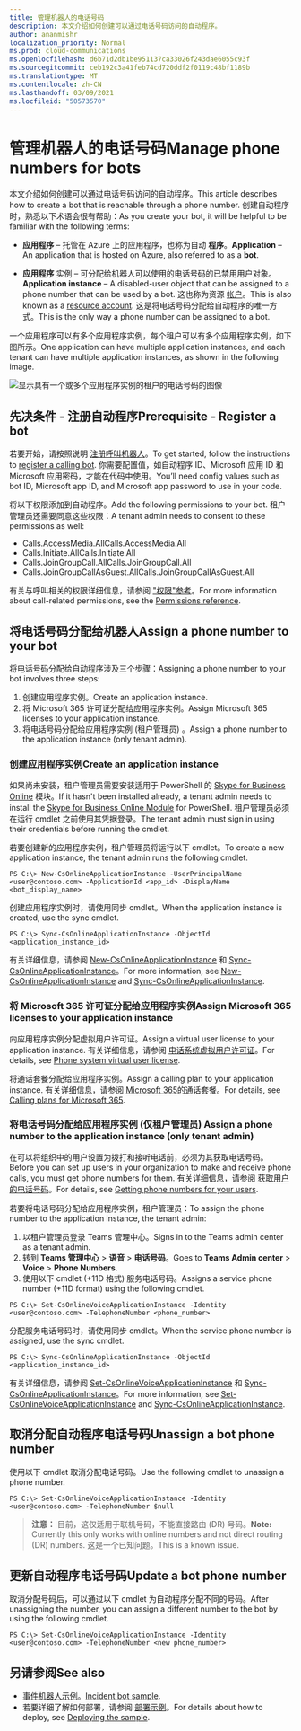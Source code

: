 ```yaml
---
title: 管理机器人的电话号码
description: 本文介绍如何创建可以通过电话号码访问的自动程序。
author: ananmishr
localization_priority: Normal
ms.prod: cloud-communications
ms.openlocfilehash: d6b71d2db1be951137ca33026f243dae6055c93f
ms.sourcegitcommit: ceb192c3a41feb74cd720ddf2f0119c48bf1189b
ms.translationtype: MT
ms.contentlocale: zh-CN
ms.lasthandoff: 03/09/2021
ms.locfileid: "50573570"
---
```

# <a name="manage-phone-numbers-for-bots"></a><span data-ttu-id="5d9b0-103">管理机器人的电话号码</span><span class="sxs-lookup"><span data-stu-id="5d9b0-103">Manage phone numbers for bots</span></span> 

<span data-ttu-id="5d9b0-104">本文介绍如何创建可以通过电话号码访问的自动程序。</span><span class="sxs-lookup"><span data-stu-id="5d9b0-104">This article describes how to create a bot that is reachable through a phone number.</span></span> <span data-ttu-id="5d9b0-105">创建自动程序时，熟悉以下术语会很有帮助：</span><span class="sxs-lookup"><span data-stu-id="5d9b0-105">As you create your bot, it will be helpful to be familiar with the following terms:</span></span>

- <span data-ttu-id="5d9b0-106">**应用程序** – 托管在 Azure 上的应用程序，也称为自动 **程序**。</span><span class="sxs-lookup"><span data-stu-id="5d9b0-106">**Application** – An application that is hosted on Azure, also referred to as a **bot**.</span></span>

- <span data-ttu-id="5d9b0-107">**应用程序** 实例 – 可分配给机器人可以使用的电话号码的已禁用用户对象。</span><span class="sxs-lookup"><span data-stu-id="5d9b0-107">**Application instance** – A disabled-user object that can be assigned to a phone number that can be used by a bot.</span></span> <span data-ttu-id="5d9b0-108">这也称为资源 [帐户](/microsoftteams/manage-resource-accounts)。</span><span class="sxs-lookup"><span data-stu-id="5d9b0-108">This is also known as a [resource account](/microsoftteams/manage-resource-accounts).</span></span> <span data-ttu-id="5d9b0-109">这是将电话号码分配给自动程序的唯一方式。</span><span class="sxs-lookup"><span data-stu-id="5d9b0-109">This is the only way a phone number can be assigned to a bot.</span></span>

<span data-ttu-id="5d9b0-110">一个应用程序可以有多个应用程序实例，每个租户可以有多个应用程序实例，如下图所示。</span><span class="sxs-lookup"><span data-stu-id="5d9b0-110">One application can have multiple application instances, and each tenant can have multiple application instances, as shown in the following image.</span></span>

![显示具有一个或多个应用程序实例的租户的电话号码的图像](images/communications-app-tenant.PNG)

## <a name="prerequisite---register-a-bot"></a><span data-ttu-id="5d9b0-112">先决条件 - 注册自动程序</span><span class="sxs-lookup"><span data-stu-id="5d9b0-112">Prerequisite - Register a bot</span></span>
<span data-ttu-id="5d9b0-113">若要开始，请按照说明 [注册呼叫机器人](https://microsoftgraph.github.io/microsoft-graph-comms-samples/docs/articles/calls/register-calling-bot.html)。</span><span class="sxs-lookup"><span data-stu-id="5d9b0-113">To get started, follow the instructions to [register a calling bot](https://microsoftgraph.github.io/microsoft-graph-comms-samples/docs/articles/calls/register-calling-bot.html).</span></span> <span data-ttu-id="5d9b0-114">你需要配置值，如自动程序 ID、Microsoft 应用 ID 和 Microsoft 应用密码，才能在代码中使用。</span><span class="sxs-lookup"><span data-stu-id="5d9b0-114">You’ll need config values such as bot ID, Microsoft app ID, and Microsoft app password to use in your code.</span></span>

<span data-ttu-id="5d9b0-115">将以下权限添加到自动程序。</span><span class="sxs-lookup"><span data-stu-id="5d9b0-115">Add the following permissions to your bot.</span></span> <span data-ttu-id="5d9b0-116">租户管理员还需要同意这些权限：</span><span class="sxs-lookup"><span data-stu-id="5d9b0-116">A tenant admin needs to consent to these permissions as well:</span></span>

- <span data-ttu-id="5d9b0-117">Calls.AccessMedia.All</span><span class="sxs-lookup"><span data-stu-id="5d9b0-117">Calls.AccessMedia.All</span></span>
- <span data-ttu-id="5d9b0-118">Calls.Initiate.All</span><span class="sxs-lookup"><span data-stu-id="5d9b0-118">Calls.Initiate.All</span></span>
- <span data-ttu-id="5d9b0-119">Calls.JoinGroupCall.All</span><span class="sxs-lookup"><span data-stu-id="5d9b0-119">Calls.JoinGroupCall.All</span></span>
- <span data-ttu-id="5d9b0-120">Calls.JoinGroupCallAsGuest.All</span><span class="sxs-lookup"><span data-stu-id="5d9b0-120">Calls.JoinGroupCallAsGuest.All</span></span>

<span data-ttu-id="5d9b0-121">有关与呼叫相关的权限详细信息，请参阅 ["权限"参考](permissions-reference.md#calls-permissions)。</span><span class="sxs-lookup"><span data-stu-id="5d9b0-121">For more information about call-related permissions, see the [Permissions reference](permissions-reference.md#calls-permissions).</span></span>


## <a name="assign-a-phone-number-to-your-bot"></a><span data-ttu-id="5d9b0-122">将电话号码分配给机器人</span><span class="sxs-lookup"><span data-stu-id="5d9b0-122">Assign a phone number to your bot</span></span>

<span data-ttu-id="5d9b0-123">将电话号码分配给自动程序涉及三个步骤：</span><span class="sxs-lookup"><span data-stu-id="5d9b0-123">Assigning a phone number to your bot involves three steps:</span></span>

1.  <span data-ttu-id="5d9b0-124">创建应用程序实例。</span><span class="sxs-lookup"><span data-stu-id="5d9b0-124">Create an application instance.</span></span>
2.  <span data-ttu-id="5d9b0-125">将 Microsoft 365 许可证分配给应用程序实例。</span><span class="sxs-lookup"><span data-stu-id="5d9b0-125">Assign Microsoft 365 licenses to your application instance.</span></span>
3.  <span data-ttu-id="5d9b0-126">将电话号码分配给应用程序实例 (租户管理员) 。</span><span class="sxs-lookup"><span data-stu-id="5d9b0-126">Assign a phone number to the application instance (only tenant admin).</span></span>

### <a name="create-an-application-instance"></a><span data-ttu-id="5d9b0-127">创建应用程序实例</span><span class="sxs-lookup"><span data-stu-id="5d9b0-127">Create an application instance</span></span>

<span data-ttu-id="5d9b0-128">如果尚未安装，租户管理员需要安装适用于 PowerShell 的 [Skype for Business Online](https://www.microsoft.com/download/details.aspx?id=39366) 模块。</span><span class="sxs-lookup"><span data-stu-id="5d9b0-128">If it hasn't been installed already, a tenant admin needs to install the [Skype for Business Online Module](https://www.microsoft.com/download/details.aspx?id=39366) for PowerShell.</span></span> <span data-ttu-id="5d9b0-129">租户管理员必须在运行 cmdlet 之前使用其凭据登录。</span><span class="sxs-lookup"><span data-stu-id="5d9b0-129">The tenant admin must sign in using their credentials before running the cmdlet.</span></span>

<span data-ttu-id="5d9b0-130">若要创建新的应用程序实例，租户管理员将运行以下 cmdlet。</span><span class="sxs-lookup"><span data-stu-id="5d9b0-130">To create a new application instance, the tenant admin runs the following cmdlet.</span></span>

`PS C:\> New-CsOnlineApplicationInstance -UserPrincipalName <user@contoso.com> -ApplicationId <app_id> -DisplayName <bot_display_name>`

<span data-ttu-id="5d9b0-131">创建应用程序实例时，请使用同步 cmdlet。</span><span class="sxs-lookup"><span data-stu-id="5d9b0-131">When the application instance is created, use the sync cmdlet.</span></span>

`PS C:\> Sync-CsOnlineApplicationInstance -ObjectId <application_instance_id>`

<span data-ttu-id="5d9b0-132">有关详细信息，请参阅 [New-CsOnlineApplicationInstance](/powershell/module/skype/new-csonlineapplicationinstance?view=skype-ps&preserve-view=true) 和 [Sync-CsOnlineApplicationInstance](/powershell/module/skype/sync-csonlineapplicationinstance?view=skype-ps&preserve-view=true)。</span><span class="sxs-lookup"><span data-stu-id="5d9b0-132">For more information, see [New-CsOnlineApplicationInstance](/powershell/module/skype/new-csonlineapplicationinstance?view=skype-ps&preserve-view=true) and [Sync-CsOnlineApplicationInstance](/powershell/module/skype/sync-csonlineapplicationinstance?view=skype-ps&preserve-view=true).</span></span>

### <a name="assign-microsoft-365-licenses-to-your-application-instance"></a><span data-ttu-id="5d9b0-133">将 Microsoft 365 许可证分配给应用程序实例</span><span class="sxs-lookup"><span data-stu-id="5d9b0-133">Assign Microsoft 365 licenses to your application instance</span></span>

<span data-ttu-id="5d9b0-134">向应用程序实例分配虚拟用户许可证。</span><span class="sxs-lookup"><span data-stu-id="5d9b0-134">Assign a virtual user license to your application instance.</span></span> <span data-ttu-id="5d9b0-135">有关详细信息，请参阅 [电话系统虚拟用户许可证](/microsoftteams/teams-add-on-licensing/virtual-user)。</span><span class="sxs-lookup"><span data-stu-id="5d9b0-135">For details, see [Phone system virtual user license](/microsoftteams/teams-add-on-licensing/virtual-user).</span></span>

<span data-ttu-id="5d9b0-136">将通话套餐分配给应用程序实例。</span><span class="sxs-lookup"><span data-stu-id="5d9b0-136">Assign a calling plan to your application instance.</span></span> <span data-ttu-id="5d9b0-137">有关详细信息，请参阅 [Microsoft 365](/microsoftteams/calling-plans-for-office-365)的通话套餐。</span><span class="sxs-lookup"><span data-stu-id="5d9b0-137">For details, see [Calling plans for Microsoft 365](/microsoftteams/calling-plans-for-office-365).</span></span>

### <a name="assign-a-phone-number-to-the-application-instance-only-tenant-admin"></a><span data-ttu-id="5d9b0-138">将电话号码分配给应用程序实例 (仅租户管理员) </span><span class="sxs-lookup"><span data-stu-id="5d9b0-138">Assign a phone number to the application instance (only tenant admin)</span></span>

<span data-ttu-id="5d9b0-139">在可以将组织中的用户设置为拨打和接听电话前，必须为其获取电话号码。</span><span class="sxs-lookup"><span data-stu-id="5d9b0-139">Before you can set up users in your organization to make and receive phone calls, you must get phone numbers for them.</span></span> <span data-ttu-id="5d9b0-140">有关详细信息，请参阅 [获取用户的电话号码](/microsoftteams/getting-phone-numbers-for-your-users#get-new-phone-numbers-for-your-users)。</span><span class="sxs-lookup"><span data-stu-id="5d9b0-140">For details, see [Getting phone numbers for your users](/microsoftteams/getting-phone-numbers-for-your-users#get-new-phone-numbers-for-your-users).</span></span>

<span data-ttu-id="5d9b0-141">若要将电话号码分配给应用程序实例，租户管理员：</span><span class="sxs-lookup"><span data-stu-id="5d9b0-141">To assign the phone number to the application instance, the tenant admin:</span></span>

1. <span data-ttu-id="5d9b0-142">以租户管理员登录 Teams 管理中心。</span><span class="sxs-lookup"><span data-stu-id="5d9b0-142">Signs in to the Teams admin center as a tenant admin.</span></span>
2. <span data-ttu-id="5d9b0-143">转到 **Teams 管理中心**  >  **语音**  >  **电话号码**。</span><span class="sxs-lookup"><span data-stu-id="5d9b0-143">Goes to **Teams Admin center** > **Voice** > **Phone Numbers**.</span></span>
3. <span data-ttu-id="5d9b0-144">使用以下 cmdlet (+11D 格式) 服务电话号码。</span><span class="sxs-lookup"><span data-stu-id="5d9b0-144">Assigns a service phone number (+11D format) using the following cmdlet.</span></span>

  `PS C:\> Set-CsOnlineVoiceApplicationInstance -Identity <user@contoso.com> -TelephoneNumber <phone_number>`
  
<span data-ttu-id="5d9b0-145">分配服务电话号码时，请使用同步 cmdlet。</span><span class="sxs-lookup"><span data-stu-id="5d9b0-145">When the service phone number is assigned, use the sync cmdlet.</span></span>

`PS C:\> Sync-CsOnlineApplicationInstance -ObjectId <application_instance_id>`

<span data-ttu-id="5d9b0-146">有关详细信息，请参阅 [Set-CsOnlineVoiceApplicationInstance](/powershell/module/skype/set-csonlinevoiceapplicationinstance?view=skype-ps&preserve-view=true) 和 [Sync-CsOnlineApplicationInstance](/powershell/module/skype/sync-csonlineapplicationinstance?view=skype-ps&preserve-view=true)。</span><span class="sxs-lookup"><span data-stu-id="5d9b0-146">For more information, see [Set-CsOnlineVoiceApplicationInstance](/powershell/module/skype/set-csonlinevoiceapplicationinstance?view=skype-ps&preserve-view=true) and [Sync-CsOnlineApplicationInstance](/powershell/module/skype/sync-csonlineapplicationinstance?view=skype-ps&preserve-view=true).</span></span>

## <a name="unassign-a-bot-phone-number"></a><span data-ttu-id="5d9b0-147">取消分配自动程序电话号码</span><span class="sxs-lookup"><span data-stu-id="5d9b0-147">Unassign a bot phone number</span></span>

<span data-ttu-id="5d9b0-148">使用以下 cmdlet 取消分配电话号码。</span><span class="sxs-lookup"><span data-stu-id="5d9b0-148">Use the following cmdlet to unassign a phone number.</span></span>

`PS C:\> Set-CsOnlineVoiceApplicationInstance -Identity <user@contoso.com> -TelephoneNumber $null`

><span data-ttu-id="5d9b0-149">**注意：** 目前，这仅适用于联机号码，不能直接路由 (DR) 号码。</span><span class="sxs-lookup"><span data-stu-id="5d9b0-149">**Note:** Currently this only works with online numbers and not direct routing (DR) numbers.</span></span> <span data-ttu-id="5d9b0-150">这是一个已知问题。</span><span class="sxs-lookup"><span data-stu-id="5d9b0-150">This is a known issue.</span></span>

## <a name="update-a-bot-phone-number"></a><span data-ttu-id="5d9b0-151">更新自动程序电话号码</span><span class="sxs-lookup"><span data-stu-id="5d9b0-151">Update a bot phone number</span></span>

<span data-ttu-id="5d9b0-152">取消分配号码后，可以通过以下 cmdlet 为自动程序分配不同的号码。</span><span class="sxs-lookup"><span data-stu-id="5d9b0-152">After unassigning the number, you can assign a different number to the bot by using the following cmdlet.</span></span>

`PS C:\> Set-CsOnlineVoiceApplicationInstance -Identity <user@contoso.com> -TelephoneNumber <new phone_number>`

## <a name="see-also"></a><span data-ttu-id="5d9b0-153">另请参阅</span><span class="sxs-lookup"><span data-stu-id="5d9b0-153">See also</span></span>

- <span data-ttu-id="5d9b0-154">[事件机器人示例](https://github.com/microsoftgraph/microsoft-graph-comms-samples/tree/master/Samples/BetaSamples/RemoteMediaSamples/IncidentBot)。</span><span class="sxs-lookup"><span data-stu-id="5d9b0-154">[Incident bot sample](https://github.com/microsoftgraph/microsoft-graph-comms-samples/tree/master/Samples/BetaSamples/RemoteMediaSamples/IncidentBot).</span></span> 
 - <span data-ttu-id="5d9b0-155">若要详细了解如何部署，请参阅 [部署示例](https://github.com/microsoftgraph/microsoft-graph-comms-samples/blob/master/Samples/BetaSamples/RemoteMediaSamples/README.md#deploying-the-sample)。</span><span class="sxs-lookup"><span data-stu-id="5d9b0-155">For details about how to deploy, see [Deploying the sample](https://github.com/microsoftgraph/microsoft-graph-comms-samples/blob/master/Samples/BetaSamples/RemoteMediaSamples/README.md#deploying-the-sample).</span></span>
